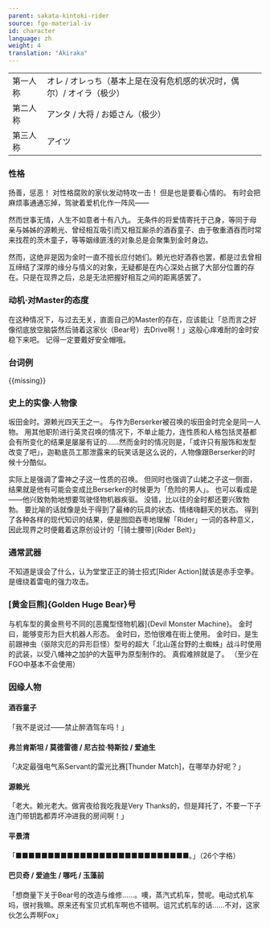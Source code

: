 ```yaml
---
parent: sakata-kintoki-rider
source: fgo-material-iv
id: character
language: zh
weight: 4
translation: "Akiraka"
---
```


<table>
  <tr><td>第一人称</td><td>オレ / オレっち（基本上是在没有危机感的状况时，偶尔）/ オイラ（极少）</td></tr>
  <tr><td>第二人称</td><td>アンタ / 大将 / お姫さん（极少）</td></tr>
  <tr><td>第三人称</td><td>アイツ</td></tr>
</table>

### 性格

扬善，惩恶！
对性格腐败的家伙发动特攻一击！
但是也是要看心情的。
有时会把麻烦事通通忘掉，驾驶着爱机化作一阵风——

然而世事无情，人生不如意者十有八九。
无条件的将爱情寄托于己身，等同于母亲与姊姊的源赖光、曾经相互吸引而又相互厮杀的酒吞童子、由于敬重酒吞而时常来找茬的茨木童子，等等姻缘匪浅的对象总是会聚集到金时身边。

然而，这绝非是因为金时一直不擅长应付她们。赖光也好酒吞也罢，都是过去曾相互缔结了深厚的缘分与情义的对象，无疑都是在内心深处占据了大部分位置的存在。只是在现界之后，总是无法把握好相互之间的距离感罢了。

### 动机·对Master的态度

在这种情况下，与过去无关，直面自己的Master的存在，应该能让「总而言之好像彻底放空脑袋然后骑着这家伙（Bear号）去Drive啊！」这般心痒难耐的金时安稳下来吧。
记得一定要戴好安全帽哦。

### 台词例

{{missing}}

### 史上的实像·人物像

坂田金时。源赖光四天王之一。
与作为Berserker被召唤的坂田金时完全是同一人物。
用其他职阶进行英灵召唤的情况下，不单止能力，连性质和人格包括灵基都会有所变化的结果是屡屡有证的……然而金时的情况则是，「或许只有服饰和发型改变了吧」，迦勒底员工那泄露来的玩笑话是这么说的，人物像跟Berserker的时候十分酷似。

实际上是强调了雷神之子这一性质的召唤。
但同时也强调了山姥之子这一侧面，结果就是他有可能会变成比Berserker的时候更为「危险的男人」。
也可以看成是——他兴致勃勃地想要驾驶怪物机器疾驱。
没错，比以往的金时都还要兴致勃勃。
要比喻的话就像是处于得到了最棒的玩具的状态、情绪嗨翻天的状态。
得到了各种各样的现代知识的结果，便是囫囵吞枣地理解「Rider」一词的各种意义，因此现界之时便戴着这原创设计的「[骑士腰带]{Rider Belt}」

### 通常武器

不知道是误会了什么，认为堂堂正正的骑士招式[Rider Action]就该是赤手空拳。
是缠绕着雷电的强力攻击。

### [黄金巨熊]{Golden Huge Bear}号

与机车型的黄金熊号不同的[恶魔型怪物机器]{Devil Monster Machine}。
金时曰，能够变形为巨大机器人形态。
金时曰，恐怕很难在街上使用。
金时曰，是生前跟神虫（驱除灾厄的异形巨怪）型号的超大「北山莲台野的土蜘蛛」战斗时使用的武装，以受八幡神之加护的大盔甲为原型制作的。
真假难辨就是了。
（至少在FGO中基本不会使用）

### 因缘人物

#### 酒吞童子

「我不是说过——禁止醉酒驾车吗！」

#### 弗兰肯斯坦 / 莫德雷德 / 尼古拉·特斯拉 / 爱迪生

「决定最强电气系Servant的雷光比赛[Thunder Match]，在哪举办好呢？」

#### 源赖光

「老大。赖光老大。做宵夜给我吃我是Very Thanks的，但是拜托了，不要一下子连门带钥匙都弄坏冲进我的房间啊！」

#### 平景清

「■■■■■■■■■■■■■■■■■■■■■■■■■■■。」（26个字格）

#### 巴贝奇 / 爱迪生 / 哪吒 / 玉藻前

「想商量下关于Bear号的改造与维修……。噢，蒸汽式机车，赞呢。电动式机车吗，很衬我嘛。原来还有宝贝式机车啊也不错啊。诅咒式机车的话……不对，这家伙怎么弄啊Fox」
